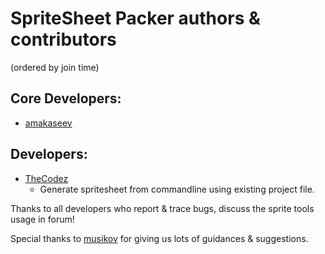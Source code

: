 # SpriteSheet Packer authors & contributors

(ordered by join time)

## Core Developers:
* [amakaseev](https://github.com/amakaseev)

## Developers:
* [TheCodez](https://github.com/TheCodez)
    * Generate spritesheet from commandline using existing project file.
		
Thanks to all developers who report & trace bugs, discuss the sprite tools usage in forum!

Special thanks to [musikov](https://github.com/musikov) for giving us lots of guidances & suggestions.